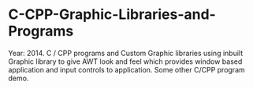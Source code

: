 # C-CPP-Graphic-Libraries-and-Programs
Year: 2014.    C / CPP programs and Custom Graphic libraries using inbuilt Graphic library to give AWT look and feel which provides window based application and input controls to application. Some other C/CPP program demo.
